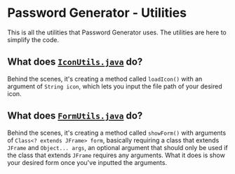 # Password Generator - Utilities

This is all the utilities that Password Generator uses.
The utilities are here to simplify the code.

## What does [`IconUtils.java`](https://github.com/Hedreon/PasswordGenerator/blob/main/src/main/java/com/hedreon/passwordgenerator/util/IconUtils.java) do?

Behind the scenes, it's creating a method called
`loadIcon()` with an argument of `String icon`, which
lets you input the file path of your desired icon.

## What does [`FormUtils.java`](https://github.com/Hedreon/PasswordGenerator/blob/main/src/main/java/com/hedreon/passwordgenerator/util/FormUtils.java) do?

Behind the scenes, it's creating a method called `showForm()`
with arguments of `Class<? extends JFrame> form`, basically
requiring a class that extends `JFrame` and `Object... args`,
an optional argument that should only be used if the class that
extends `JFrame` requires any arguments. What it does is show
your desired form once you've inputted the arguments.